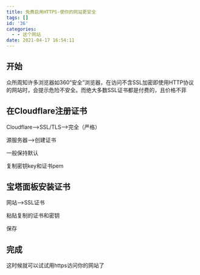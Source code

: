 ```yaml
---
title: 免费启用HTTPS-使你的网站更安全
tags: []
id: '36'
categories:
  - - 这个网站
date: 2021-04-17 16:54:11
---
```


## 开始

众所周知许多浏览器如360“安全”浏览器，在访问不含SSL加密即使用HTTP协议的网站时，会提示危险不安全。而绝大多数SSL证书都是付费的，且价格不菲

## 在Cloudflare注册证书

Cloudflare-->SSL/TLS-->完全（严格）

源服务器-->创建证书

一般保持默认

复制密钥key和证书pem

## 宝塔面板安装证书

网站-->SSL证书

粘贴复制的证书和密钥

保存

## 完成

这时候就可以试试用https访问你的网站了